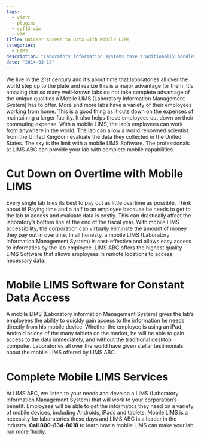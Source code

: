 ```yaml
---
tags:
  - vimrc
  - plugins
  - spf13-vim
  - vim
title: Quicker Access to Data with Mobile LIMS
categories:
  - LIMS
description: "Laboratory information systems have traditionally handled only the management and "
date: "2014-03-19"
---
```


We live in the 21st century and it’s about time that laboratories all over the world step up to the plate and realize this is a major advantage for them. It’s amazing that so many well-known labs do not take complete advantage of the unique qualities a Mobile LIMS (Laboratory Information Management System) has to offer. More and more labs have a variety of their employees working from home. This is a good thing as it cuts down on the expenses of maintaining a larger facility. It also helps those employees cut down on their commuting expense. With a mobile LIMS, the lab’s employees can work from anywhere in the world. The lab can allow a world renowned scientist from the United Kingdom evaluate the data they collected in the United States. The sky is the limit with a mobile LIMS Software. The professionals at LIMS ABC can provide your lab with complete mobile capabilities.

# Cut Down on Overtime with Mobile LIMS

Every single lab tries its best to pay out as little overtime as possible. Think about it! Paying time and a half to an employee because he needs to get to the lab to access and evaluate data is costly. This can drastically affect the laboratory’s bottom line at the end of the fiscal year. With mobile LIMS accessibility, the corporation can virtually eliminate the amount of money they pay out in overtime. In all honesty, a mobile LIMS (Laboratory Information Management System) is cost-effective and allows easy access to informatics by the lab employee. LIMS ABC offers the highest quality LIMS Software that allows employees in remote locations to access necessary data.

# Mobile LIMS Software for Constant Data Access

A mobile LIMS (Laboratory information Management System) gives the lab’s employees the ability to quickly gain access to the information he needs directly from his mobile device. Whether the employee is using an iPad, Android or one of the many tablets on the market, he will be able to gain access to the data immediately, and without the traditional desktop computer. Laboratories all over the world have given stellar testimonials about the mobile LIMS offered by LIMS ABC.

# Complete Mobile LIMS Services

At LIMS ABC, we listen to your needs and develop a LIMS (Laboratory Information Management System) that will work to your corporation’s benefit. Employees will be able to get the informatics they need on a variety of mobile devices, including Androids, iPads and tablets. Mobile LIMS is a necessity for laboratories these days and LIMS ABC is a leader in the industry. **Call 800-834-8618** to learn how a mobile LIMS can make your lab run more fluidly.